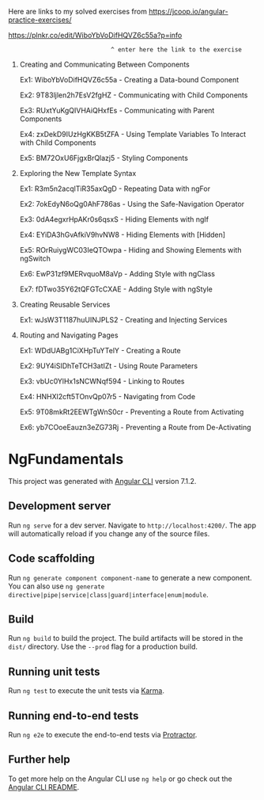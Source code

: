 Here are links to my solved exercises from https://jcoop.io/angular-practice-exercises/

https://plnkr.co/edit/WiboYbVoDifHQVZ6c55a?p=info

                                 ^ enter here the link to the exercise

1. Creating and Communicating Between Components

   Ex1: WiboYbVoDifHQVZ6c55a - Creating a Data-bound Component

   Ex2: 9T83ljlen2h7EsV2fgHZ - Communicating with Child Components

   Ex3: RUxtYuKgQIVHAiQHxfEs - Communicating with Parent Components

   Ex4: zxDekD9IUzHgKKB5tZFA - Using Template Variables To Interact with Child Components

   Ex5: BM72OxU6FjgxBrQlazj5 - Styling Components

2. Exploring the New Template Syntax


   Ex1: R3m5n2acqlTiR35axQgD - Repeating Data with ngFor

   Ex2: 7okEdyN6oQg0AhF786as - Using the Safe-Navigation Operator

   Ex3: 0dA4egxrHpAKr0s6qsxS - Hiding Elements with ngIf

   Ex4: EYiDA3hGvAfkiV9hvNW8 - Hiding Elements with [Hidden]

   Ex5: ROrRuiygWC03IeQTOwpa - Hiding and Showing Elements with ngSwitch

   Ex6: EwP31zf9MERvquoM8aVp - Adding Style with ngClass

   Ex7: fDTwo35Y62tQFGTcCXAE - Adding Style with ngStyle

3. Creating Reusable Services


   Ex1: wJsW3T1187huUINJPLS2 - Creating and Injecting Services

4. Routing and Navigating Pages 


   Ex1: WDdUABg1CiXHpTuYTelY - Creating a Route

   Ex2: 9UY4iSIDhTeTCH3atIZt - Using Route Parameters

   Ex3: vbUc0YlHx1sNCWNqf594 - Linking to Routes

   Ex4: HNHXl2cft5TOnvQp07r5 - Navigating from Code

   Ex5: 9T08mkRt2EEWTgWnS0cr - Preventing a Route from Activating
   
   Ex6: yb7COoeEauzn3eZG73Rj - Preventing a Route from De-Activating



# NgFundamentals

This project was generated with [Angular CLI](https://github.com/angular/angular-cli) version 7.1.2.

## Development server

Run `ng serve` for a dev server. Navigate to `http://localhost:4200/`. The app will automatically reload if you change any of the source files.

## Code scaffolding

Run `ng generate component component-name` to generate a new component. You can also use `ng generate directive|pipe|service|class|guard|interface|enum|module`.

## Build

Run `ng build` to build the project. The build artifacts will be stored in the `dist/` directory. Use the `--prod` flag for a production build.

## Running unit tests

Run `ng test` to execute the unit tests via [Karma](https://karma-runner.github.io).

## Running end-to-end tests

Run `ng e2e` to execute the end-to-end tests via [Protractor](http://www.protractortest.org/).

## Further help

To get more help on the Angular CLI use `ng help` or go check out the [Angular CLI README](https://github.com/angular/angular-cli/blob/master/README.md).
